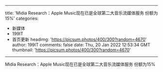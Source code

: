 
---
title: 'Midia Research：Apple Music现在已是全球第二大音乐流媒体服务 份额为15%'
categories: 
 - 新媒体
 - 199IT
 - 首页更新
headimg: 'https://picsum.photos/400/300?random=4670'
author: 199IT
comments: false
date: Thu, 20 Jan 2022 12:53:34 GMT
thumbnail: 'https://picsum.photos/400/300?random=4670'
---

<div>   
Midia Research：Apple Music现在已是全球第二大音乐流媒体服务 份额为15%  
</div>
            